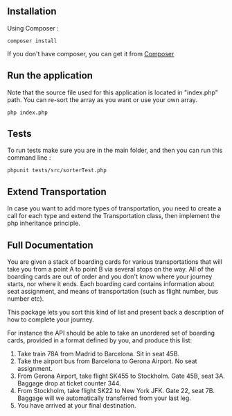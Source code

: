 ## Installation
Using Composer :

```
composer install
```

If you don't have composer, you can get it from [Composer](https://getcomposer.org/)

## Run the application
Note that the source file used for this application is located in "index.php" path.
You can re-sort the array as you want or use your own array.

```
php index.php
```

## Tests
To run tests make sure you are in the main folder, and then you can run this command line :

```
phpunit tests/src/sorterTest.php 
```

## Extend Transportation
In case you want to add more types of transportation, you need to create a call for each type and extend the Transportation class, then implement the php inheritance principle.


## Full Documentation
You are given a stack of boarding cards for various transportations that will take you from a point A to point B via several stops on the way.
All of the boarding cards are out of order and you don't know where your journey starts, nor where it ends.
Each boarding card contains information about seat assignment, and means of transportation (such as flight number, bus number etc).

This package lets you sort this kind of list and present back a description of how to complete your journey.

For instance the API should be able to take an unordered set of boarding cards, provided in a format defined by you, and produce this list:

1. Take train 78A from Madrid to Barcelona. Sit in seat 45B.
2. Take the airport bus from Barcelona to Gerona Airport. No seat assignment.
3. From Gerona Airport, take flight SK455 to Stockholm. Gate 45B, seat 3A. Baggage drop at ticket counter 344.
4. From Stockholm, take flight SK22 to New York JFK. Gate 22, seat 7B. Baggage will we automatically transferred from your last leg.
5.  You have arrived at your final destination.
